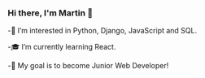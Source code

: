 ### Hi there, I'm Martin 👋
-👀 I’m interested in Python, Django, JavaScript and SQL. 

-🎓 I’m currently learning React. 

-🚀 My goal is to become Junior Web Developer!
<!--
**martin0626/martin0626** is a ✨ _special_ ✨ repository because its `README.md` (this file) appears on your GitHub profile.





